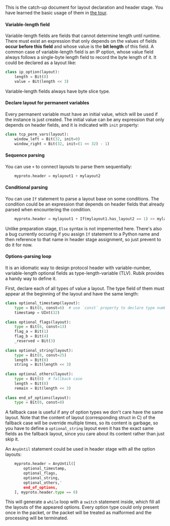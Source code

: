 This is the catch-up document for layout declaration and header stage. You have learned the basic usage of them in [the tour](doc/00-a-tour-of-rubik.markdown).

#### Variable-length field

Variable-length fields are fields that cannot determine length until runtime. There must exist an expression that only depends on the values of fields **occur before this field** and whose value is the **bit length** of this field. A common case of variable-length field is an IP option, whose value field always follows a single-byte length field to record the byte length of it. It could be declared as a layout like:

```python
class ip_option(layout):
    length = Bit(8)
    value = Bit(length << 3)
```

Variable-length fields always have byte slice type.

#### Declare layout for permanent variables

Every permanent variable must have an initial value, which will be used if the instance is just created. The initial value can be any expression that only depends on header fields, and it is indicated with `init` property:

```python
class tcp_perm_vars(layout):
    window_left = Bit(32, init=0)
    window_right = Bit(32, init=(1 << 32) - 1)
```

#### Sequence parsing

You can use `+` to connect layouts to parse them sequentially:

```python
    myproto.header = mylayout1 + mylayout2
```

#### Conditional parsing

You can use `If` statement to parse a layout base on some conditions. The condition could be an expression that depends on header fields that already parsed when encountering the condition.

```python
    myproto.header = mylayout1 + If(mylayout1.has_layout2 == 1) >> mylayout2  # myproto.header.has_layout2 is also available
```

Unlike preparation stage, `Else` syntax is not impemented here. There's also a bug currently occuring if you assign `If` statement to a Python name and then reference to that name in header stage assignment, so just prevent to do it for now. 

#### Options-parsing loop

It is an idiomatic way to design protocol header with variable-number, variable-length optional fields as type-length-variable (TLV). Rubik provides a handy way to define it.

First, declare each of all types of value a layout. The type field of them must appear at the beginning of the layout and have the same length:

```python
class optional_timestamp(layout):
    type = Bit(8, const=6)  # use `const` property to declare type number
    timestamp = UInt(32)
    
class optional_flags(layout):
    type = Bit(8, const=13)
    flag_a = Bit(1)
    flag_b = Bit(4)
    _reserved = Bit(3)
    
class optional_string(layout):
    type = Bit(8, const=25)
    length = Bit(8)
    string = Bit(length << 3)
    
class optional_others(layout):
    type = Bit(8)  # fallback case
    length = Bit(8)
    remain = Bit(length << 3)
    
class end_of_options(layout):
    type = Bit(8, const=0)
```

A fallback case is useful if any of option types we don't care have the same layout. Note that the content of layout (corresponding struct in C) of the fallback case will be override multiple times, so its content is garbage, so you have to define a `optional_string` layout even it has the exact same fields as the fallback layout, since you care about its content rather than just skip it.

An `AnyUntil` statement could be used in header stage with all the option layouts:

```python
    myproto.header = AnyUntil([
        optional_timestamp,
        optional_flags,
        optional_string,
        optional_others,'
        end_of_options,
    ], myproto.header.type == 0)
```

This will generate a `while` loop with a `switch` statement inside, which fill all the layouts of the appeared options. Every option type could only present once in the packet, or the packet will be treated as malformed and the processing will be terminated.
